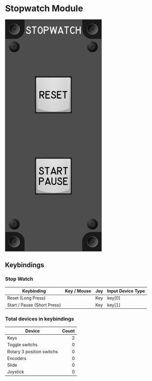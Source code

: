 # Stopwatch Module

![Stopwatch Module](images/StopwatchModule_50mmWidth.png)

## Keybindings

### Stop Watch

| Keybinding                    |  Key / Mouse   | Joy  | Input Device Type     |
| ----------------------------- | -------------- | ---- | --------------------- |
| Reset (Long Press)            |                | Key  | key[0]                |
| Start / Pause (Short Press)   |                | Key  | key[1]                |


### Total devices in keybindings

| Device                    | Count  |
| ------------------------- | -----: |
| Keys                      |      2 |
| Toggle switchs            |      0 |
| Rotary 3 position switchs |      0 |
| Encoders                  |      0 |
| Slide                     |      0 |
| Joystick                  |      0 |
